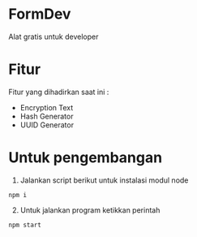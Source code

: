 # FormDev

Alat gratis untuk developer

# Fitur

Fitur yang dihadirkan saat ini :

* Encryption Text
* Hash Generator
* UUID Generator

# Untuk pengembangan

1. Jalankan script berikut untuk instalasi modul node
```
npm i
```
2. Untuk jalankan program ketikkan perintah
```
npm start
```